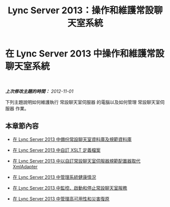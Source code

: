 ﻿---
title: Lync Server 2013：操作和維護常設聊天室系統
TOCTitle: 操作和維護常設聊天室系統
ms:assetid: 84572a6a-3a99-44de-828f-09e2af2d151d
ms:mtpsurl: https://technet.microsoft.com/zh-tw/library/Gg398671(v=OCS.15)
ms:contentKeyID: 49291533
ms.date: 08/10/2015
mtps_version: v=OCS.15
ms.translationtype: HT
---

# 在 Lync Server 2013 中操作和維護常設聊天室系統

 

_**上次修改主題的時間：** 2012-11-01_

下列主題說明如何維護執行 常設聊天室伺服器 的電腦以及如何管理 常設聊天室伺服器 作業。

## 本章節內容

  - [在 Lync Server 2013 中備份常設聊天室資料庫及規範資料庫](lync-server-2013-backing-up-the-persistent-chat-database-and-compliance-database.md)

  - [在 Lync Server 2013 中自訂 XSLT 定義檔案](lync-server-2013-customizing-the-xslt-definition-file.md)

  - [在 Lync Server 2013 中以自訂常設聊天室伺服器規範配置器取代 XmlAdapter](lync-server-2013-replacing-the-xmladapter-with-a-customized-persistent-chat-server-compliance-adapter.md)

  - [在 Lync Server 2013 中管理系統健康情況](lync-server-2013-managing-system-health.md)

  - [在 Lync Server 2013 中監控、啟動和停止常設聊天室服務](lync-server-2013-monitoring-starting-and-stopping-the-persistent-chat-services.md)

  - [在 Lync Server 2013 中管理高可用性和災害復原](lync-server-2013-managing-high-availability-and-disaster-recovery.md)

